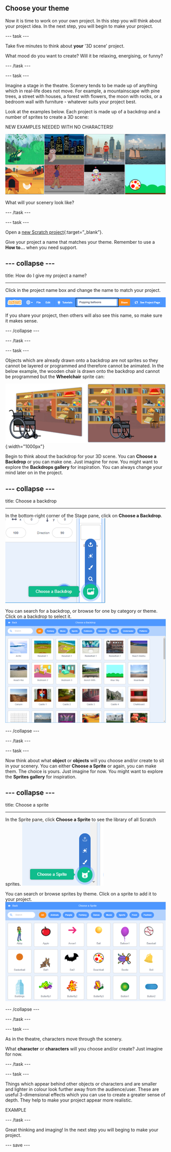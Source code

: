 ## Choose your theme

Now it is time to work on your own project. In this step you will think about your project idea. In the next step, you will begin to make your project.

--- task ---

Take five minutes to think about **your** '3D scene' project. 

What mood do you want to create? Will it be relaxing, energising, or funny?

--- /task ---

--- task ---

Imagine a stage in the theatre. Scenery tends to be made up of anything which in real-life does not move. For example, a mountainscape with pine trees, a street with houses, a forest with flowers, the moon with rocks, or a bedroom wall with furniture - whatever suits your project best. 

Look at the examples below. Each project is made up of a backdrop and a number of sprites to create a 3D scene:

NEW EXAMPLES NEEDED WITH NO CHARACTERS!

![Image with sprites and backdrops](images/sprite-backdrop.png)

What will your scenery look like? 

--- /task ---

--- task ---

Open a [new Scratch project](https://scratch.mit.edu/projects/editor){:target=”_blank”}.

Give your project a name that matches your theme. Remember to use a **How to…** when you need support.

--- collapse ---
---

title: How do I give my project a name?

---

Click in the project name box and change the name to match your project. 

![Project name highlighted](images/change-project-name.png)

If you share your project, then others will also see this name, so make sure it makes sense. 

--- /collapse --- 

--- /task ---

--- task ---

Objects which are already drawn onto a backdrop are not sprites so they cannot be layered or programmed and therefore cannot be animated. In the below example, the wooden chair is drawn onto the backdrop and cannot be programmed but the **Wheelchair** sprite can:

![Backdrop with furniture and chairs](images/challenge2-backdrop-bedroom.png){:width="1000px"}

Begin to think about the backdrop for your 3D scene. You can **Choose a Backdrop** or you can make one. Just imagine for now. You might want to explore the **Backdrops gallery** for inspiration. You can always change your mind later on in the project.

--- collapse ---
---

title: Choose a backdrop

---

In the bottom-right corner of the Stage pane, click on **Choose a Backdrop**.
![Image of Choose a Backdrop](images/stage-choose.png)

You can search for a backdrop, or browse for one by category or theme. Click on a backdrop to select it.
![Image of Backdrop Library](images/backdrop.png)

--- /collapse ---

--- /task ---

--- task ---

Now think about what **object** or **objects** will you choose and/or create to sit in your scenery. You can either **Choose a Sprite** or again, you can make them. The choice is yours. Just imagine for now. You might want to explore the **Sprites gallery** for inspiration.

--- collapse ---
---

title: Choose a sprite

---

In the Sprite pane, click **Choose a Sprite** to see the library of all Scratch sprites.
![Image Sprite Library](images/sprite-library.png)

You can search or browse sprites by theme. Click on a sprite to add it to your project.
![Image Sprite Library - choose](images/sprite-choose.png)

--- /collapse ---

--- /task ---

--- task ---

As in the theatre, characters move through the scenery.  

What **character** or **characters** will you choose and/or create? Just imagine for now.

--- /task ---

--- task ---

Things which appear behind other objects or characters and are smaller and lighter in colour look further away from the audience/user. These are useful 3-dimensional effects which you can use to create a greater sense of depth. They help to make your project appear more realistic.

EXAMPLE

--- /task ---

Great thinking and imaging! In the next step you will beging to make your project. 

--- save ---

